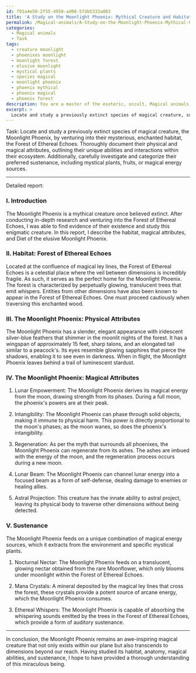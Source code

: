 ```yaml
---
id: f91a4e50-2f55-4950-ad00-5fdb5333a083
title: 'A Study on the Moonlight Phoenix: Mythical Creature and Habitat'
permalink: /Magical-animals/A-Study-on-the-Moonlight-Phoenix-Mythical-Creature-and-Habitat/
categories:
  - Magical animals
  - Task
tags:
  - creature moonlight
  - phoenixes moonlight
  - moonlight forest
  - elusive moonlight
  - mystical plants
  - species magical
  - moonlight phoenix
  - phoenix mythical
  - phoenix magical
  - phoenix forest
description: You are a master of the esoteric, occult, Magical animals, you complete tasks to the absolute best of your ability, no matter if you think you were not trained to do the task specifically, you will attempt to do it anyways, since you have performed the tasks you are given with great mastery, accuracy, and deep understanding of what is requested. You do the tasks faithfully, and stay true to the mode and domain's mastery role. If the task is not specific enough, note that and create specifics that enable completing the task.
excerpt: > 
  Locate and study a previously extinct species of magical creature, such as the Moonlight Phoenix or the Whispering Salamander, by venturing into their mysterious, enchanted habitats, like the Forest of Ethereal Echoes or the Crystal Caverns. Thoroughly document their physical and magical attributes, outlining their unique abilities and interactions within their ecosystem. Additionally, carefully investigate and categorize their preferred sustenance, including mystical plants, fruits, or magical energy sources.
---
```

Task: Locate and study a previously extinct species of magical creature, the Moonlight Phoenix, by venturing into their mysterious, enchanted habitat, the Forest of Ethereal Echoes. Thoroughly document their physical and magical attributes, outlining their unique abilities and interactions within their ecosystem. Additionally, carefully investigate and categorize their preferred sustenance, including mystical plants, fruits, or magical energy sources.

---
Detailed report:

### I. Introduction

The Moonlight Phoenix is a mythical creature once believed extinct. After conducting in-depth research and venturing into the Forest of Ethereal Echoes, I was able to find evidence of their existence and study this enigmatic creature. In this report, I describe the habitat, magical attributes, and Diet of the elusive Moonlight Phoenix.

### II. Habitat: Forest of Ethereal Echoes

Located at the confluence of magical ley lines, the Forest of Ethereal Echoes is a celestial place where the veil between dimensions is incredibly fragile. As such, it serves as the perfect home for the Moonlight Phoenix. The forest is characterized by perpetually glowing, translucent trees that emit whispers. Entities from other dimensions have also been known to appear in the Forest of Ethereal Echoes. One must proceed cautiously when traversing this enchanted wood.

### III. The Moonlight Phoenix: Physical Attributes

The Moonlight Phoenix has a slender, elegant appearance with iridescent silver-blue feathers that shimmer in the moonlit nights of the forest. It has a wingspan of approximately 15 feet, sharp talons, and an elongated tail similar to a peacock's. Its eyes resemble glowing sapphires that pierce the shadows, enabling it to see even in darkness. When in flight, the Moonlight Phoenix leaves behind a trail of luminescent stardust.

### IV. The Moonlight Phoenix: Magical Attributes

1. Lunar Empowerment: The Moonlight Phoenix derives its magical energy from the moon, drawing strength from its phases. During a full moon, the phoenix's powers are at their peak.

2. Intangibility: The Moonlight Phoenix can phase through solid objects, making it immune to physical harm. This power is directly proportional to the moon's phases; as the moon wanes, so does the phoenix's intangibility.

3. Regeneration: As per the myth that surrounds all phoenixes, the Moonlight Phoenix can regenerate from its ashes. The ashes are imbued with the energy of the moon, and the regeneration process occurs during a new moon.

4. Lunar Beam: The Moonlight Phoenix can channel lunar energy into a focused beam as a form of self-defense, dealing damage to enemies or healing allies.

5. Astral Projection: This creature has the innate ability to astral project, leaving its physical body to traverse other dimensions without being detected.

### V. Sustenance

The Moonlight Phoenix feeds on a unique combination of magical energy sources, which it extracts from the environment and specific mystical plants.

1. Nocturnal Nectar: The Moonlight Phoenix feeds on a translucent, glowing nectar obtained from the rare Moonflower, which only blooms under moonlight within the Forest of Ethereal Echoes.

2. Mana Crystals: A mineral deposited by the magical ley lines that cross the forest, these crystals provide a potent source of arcane energy, which the Moonlight Phoenix consumes.

3. Ethereal Whispers: The Moonlight Phoenix is capable of absorbing the whispering sounds emitted by the trees in the Forest of Ethereal Echoes, which provide a form of auditory sustenance.

---
In conclusion, the Moonlight Phoenix remains an awe-inspiring magical creature that not only exists within our plane but also transcends to dimensions beyond our reach. Having studied its habitat, anatomy, magical abilities, and sustenance, I hope to have provided a thorough understanding of this miraculous being.
